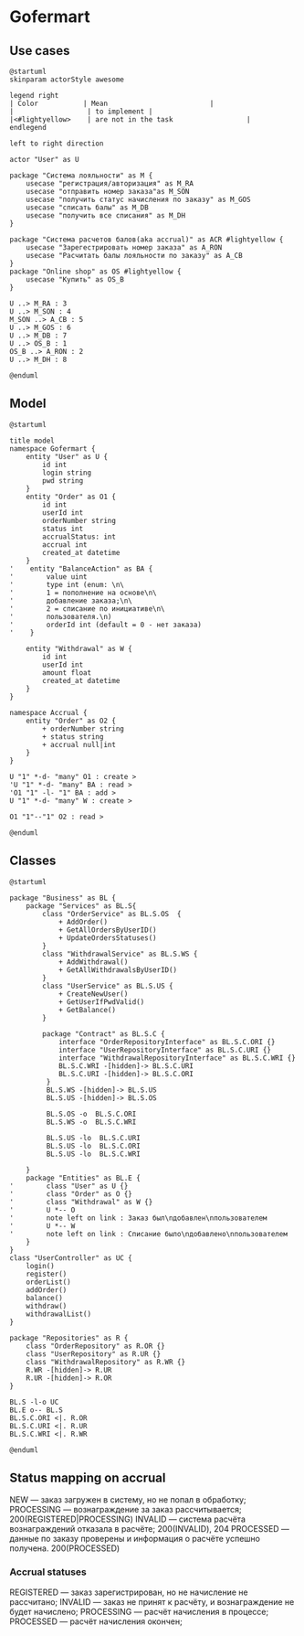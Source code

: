 # Gofermart

## Use cases

```puml
@startuml
skinparam actorStyle awesome

legend right
| Color           | Mean                         |
|                  | to implement |
|<#lightyellow>    | are not in the task                  |
endlegend

left to right direction

actor "User" as U

package "Система лояльности" as M {
    usecase "регистрация/авторизация" as M_RA
    usecase "отправить номер заказа"as M_SON
    usecase "получить статус начисления по заказу" as M_GOS
    usecase "списать балы" as M_DB
    usecase "получить все списания" as M_DH
}

package "Система расчетов балов(aka accrual)" as ACR #lightyellow {
    usecase "Зарегестрировать номер заказа" as A_RON
    usecase "Расчитать балы лояльности по заказу" as A_CB
}
package "Online shop" as OS #lightyellow {
    usecase "Купить" as OS_B
}

U ..> M_RA : 3
U ..> M_SON : 4
M_SON ..> A_CB : 5
U ..> M_GOS : 6
U ..> M_DB : 7
U ..> OS_B : 1
OS_B ..> A_RON : 2
U ..> M_DH : 8

@enduml
```

## Model

```puml
@startuml

title model
namespace Gofermart {
    entity "User" as U {
        id int
        login string
        pwd string
    }
    entity "Order" as O1 {
        id int
        userId int
        orderNumber string
        status int
        accrualStatus: int
        accrual int
        created_at datetime
    }
'    entity "BalanceAction" as BA {
'        value uint
'        type int (enum: \n\
'        1 = пополнение на основе\n\
'        добавление заказа;\n\
'        2 = списание по инициативе\n\
'        пользователя.\n)
'        orderId int (default = 0 - нет заказа)
'    }
    
    entity "Withdrawal" as W {
        id int
        userId int
        amount float
        created_at datetime
    }
}

namespace Accrual {
    entity "Order" as O2 {
        + orderNumber string
        + status string
        + accrual null|int
    }
}

U "1" *-d- "many" O1 : create >
'U "1" *-d- "many" BA : read >
'O1 "1" -l- "1" BA : add >
U "1" *-d- "many" W : create >

O1 "1"--"1" O2 : read >

@enduml
```

## Classes

```puml
@startuml

package "Business" as BL {
    package "Services" as BL.S{
        class "OrderService" as BL.S.OS  {
            + AddOrder()
            + GetAllOrdersByUserID()
            + UpdateOrdersStatuses()
        }
        class "WithdrawalService" as BL.S.WS {
            + AddWithdrawal()
            + GetAllWithdrawalsByUserID()
        }
        class "UserService" as BL.S.US {
            + CreateNewUser()
            + GetUserIfPwdValid()
            + GetBalance()
        }
        
        package "Contract" as BL.S.C {
            interface "OrderRepositoryInterface" as BL.S.C.ORI {}
            interface "UserRepositoryInterface" as BL.S.C.URI {}
            interface "WithdrawalRepositoryInterface" as BL.S.C.WRI {}
            BL.S.C.WRI -[hidden]-> BL.S.C.URI
            BL.S.C.URI -[hidden]-> BL.S.C.ORI
         }
         BL.S.WS -[hidden]-> BL.S.US
         BL.S.US -[hidden]-> BL.S.OS
         
         BL.S.OS -o  BL.S.C.ORI
         BL.S.WS -o  BL.S.C.WRI
         
         BL.S.US -lo  BL.S.C.URI
         BL.S.US -lo  BL.S.C.ORI
         BL.S.US -lo  BL.S.C.WRI
         
    }
    package "Entities" as BL.E {
'        class "User" as U {}
'        class "Order" as O {}
'        class "Withdrawal" as W {}
'        U *-- O 
'        note left on link : Заказ был\nдобавлен\nпользователем
'        U *-- W 
'        note left on link : Списание было\nдобавлено\nпользователем
    }
}
class "UserController" as UC {
    login()
    register()
    orderList()
    addOrder()
    balance()
    withdraw()
    withdrawalList()
}

package "Repositories" as R {
    class "OrderRepository" as R.OR {}
    class "UserRepository" as R.UR {}
    class "WithdrawalRepository" as R.WR {}
    R.WR -[hidden]-> R.UR
    R.UR -[hidden]-> R.OR
}

BL.S -l-o UC
BL.E o-- BL.S
BL.S.C.ORI <|. R.OR 
BL.S.C.URI <|. R.UR 
BL.S.C.WRI <|. R.WR 

@enduml
```

## Status mapping on accrual

NEW — заказ загружен в систему, но не попал в обработку;
PROCESSING — вознаграждение за заказ рассчитывается; 200(REGISTERED|PROCESSING)
INVALID — система расчёта вознаграждений отказала в расчёте; 200(INVALID), 204
PROCESSED — данные по заказу проверены и информация о расчёте успешно получена. 200(PROCESSED) 

### Accrual statuses
REGISTERED — заказ зарегистрирован, но не начисление не рассчитано;
INVALID — заказ не принят к расчёту, и вознаграждение не будет начислено;
PROCESSING — расчёт начисления в процессе;
PROCESSED — расчёт начисления окончен;